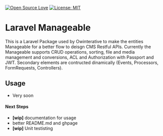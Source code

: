 [![Open Source Love](https://badges.frapsoft.com/os/v1/open-source.svg?v=103)](https://github.com/ellerbrock/open-source-badges/)
[![License: MIT](https://img.shields.io/badge/License-MIT-green.svg)](https://opensource.org/licenses/MIT)

# Laravel Manageable

This is a Laravel Package used by Owinterative to make the entities Manageable for a better flow to deisgn CMS Restful APIs. Currently the Manageable supports CRUD operations, sorting, file and media management and conversions, ACL and Authorization with Passport and JWT. Secondary elements are contructed dinamically (Events, Processors, FormRequests, Controllers).

## Usage

- Very soon

#### Next Steps

- **\[wip\]** documentation for usage
- better README.md and ghpage
- **\[wip\]** Unit testisting